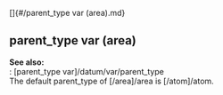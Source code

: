 []{#/parent_type var (area).md}    
## parent_type var (area)    
**See also:**    
:   [parent_type var]/datum/var/parent_type    
The default parent_type of [/area]/area is [/atom]/atom.  